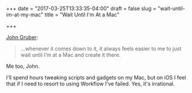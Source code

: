 +++
date = "2017-03-25T13:33:35-04:00"
draft = false
slug = "wait-until-im-at-my-mac"
title = "Wait Until I'm At a Mac"

+++

[John Gruber](http://daringfireball.net/linked/2017/03/22/apple-workflow):

> ...whenever it comes down to it, it always feels easier to me to just wait until I’m at a Mac and create it there.

Me too, John. 

I'll spend hours tweaking scripts and gadgets on my Mac, but on iOS I feel that if I need to resort to using Workflow I've failed. Yes, it's irrational.
